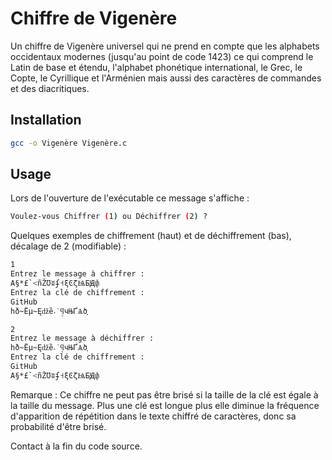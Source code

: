 # Chiffre de Vigenère
Un chiffre de Vigenère universel qui ne prend en compte que les alphabets occidentaux modernes (jusqu'au point de code 1423) ce qui comprend le Latin de base et étendu, l'alphabet phonétique international, le Grec, le Copte, le Cyrillique et l'Arménien mais aussi des caractères de commandes et des diacritiques. 

## Installation

```zsh
gcc -o Vigenère Vigenère.c
```
## Usage
Lors de l'ouverture de l'exécutable ce message s'affiche :
```bash
Voulez-vous Chiffrer (1) ou Déchiffrer (2) ?
```
Quelques exemples de chiffrement (haut) et de déchiffrement (bas), décalage de 2 (modifiable) :
```bash
1
Entrez le message à chiffrer : 
A§*£`<ñŽƱʬʄ˧ξϾζѨБԬփ     
Entrez la clé de chiffrement : 
GitHub
hð~Ëµ~Ęǆȅ˔˙̩ϥчЊҐѦծ֪
```
```bash
2
Entrez le message à déchiffrer : 
hð~Ëµ~Ęǆȅ˔˙̩ϥчЊҐѦծ֪
Entrez la clé de chiffrement : 
GitHub
A§*£`<ñŽƱʬʄ˧ξϾζѨБԬփ
```
Remarque : Ce chiffre ne peut pas être brisé si la taille de la clé est égale à la taille du message. Plus une clé est longue plus elle diminue la fréquence d'apparition de répétition dans le texte chiffré de caractères, donc sa probabilité d'être brisé. 

Contact à la fin du code source.


